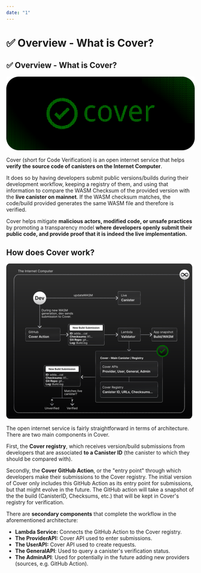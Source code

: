 ```yaml
---
date: "1"
---
```

# ✅ Overview - What is Cover?

## ✅ Overview - What is Cover?

![](imgs/mainn.png)

Cover (short for Code Verification) is an open internet service that helps **verify the source code of canisters on the Internet Computer**. 

It does so by having developers submit public versions/builds during their development workflow, keeping a registry of them, and using that information to compare the WASM Checksum of the provided version with the **live canister on mainnet**. If the WASM checksum matches, the code/build provided generates the same WASM file and therefore is verified.

Cover helps mitigate **malicious actors, modified code, or unsafe practices** by promoting a transparency model **where developers openly submit their public code, and provide proof that it is indeed the live implementation.**


## How does Cover work?

![](imgs/arc.svg)

The open internet service is fairly straightforward in terms of architecture. There are two main components in Cover.

First, the **Cover registry**, which receives version/build submissions from developers that are associated **to a Canister ID** (the canister to which they should be compared with).

Secondly, the **Cover GitHub Action**, or the "entry point" through which developers make their submissions to the Cover registry. The initial version of Cover only includes this GitHub Action as its entry point for submissions, but that might evolve in the future. The GitHub action will take a snapshot of the the build (CanisterID, Checksums, etc.) that will be kept in Cover's registry for verification.

There are **secondary components** that complete the workflow in the aforementioned architecture:

- **Lambda Service:** Connects the GitHub Action to the Cover registry.
- **The ProviderAPI:** Cover API used to enter submissions.
- **The UserAPI:** Cover API used to create requests.
- **The GeneralAPI**: Used to query a canister's verification status.
- **The AdminAPI**: Used for potentially in the future adding new providers (sources, e.g. GitHub Action).